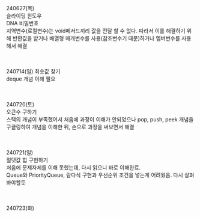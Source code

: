 240627(목)<br>
슬라이딩 윈도우<br>
DNA 비밀번호<br>
지역변수(로컬변수)는 void메서드끼리 값을 전달 할 수 없다. 따라서 이를 해결하기 위해 반환값을 받거나 배열형 매개변수를 사용(참조변수기 때문)하거나 멤버변수를 사용해서 해결<br><br><br>


240714(일)
최솟값 찾기<br>
deque 개념 이해 필요<br><br><br>

240720(토)<br>
오큰수 구하기<br>
스택의 개념이 부족했어서 처음에 과정이 이해가 안되었으나 pop, push, peek 개념을 구글링하여 개념을 이해한 뒤, 손으로 과정을 써보면서 해결<br><br><br>

240721(일)<br>
절댓값 힙 구현하기<br>
처음에 문제자체를 이해 못했는데, 다시 읽으니 바로 이해완료.<br>
Queue와 PriorityQueue, 람다식 구현과 우선순위 조건을 넣는게 어려웠음. 다시 살펴봐야할듯<br><br><br>

240723(화)<br>
